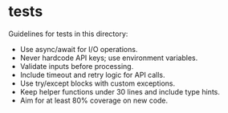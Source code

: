 # tests

Guidelines for tests in this directory:

- Use async/await for I/O operations.
- Never hardcode API keys; use environment variables.
- Validate inputs before processing.
- Include timeout and retry logic for API calls.
- Use try/except blocks with custom exceptions.
- Keep helper functions under 30 lines and include type hints.
- Aim for at least 80% coverage on new code.
